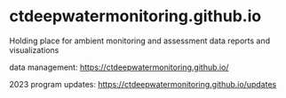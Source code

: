 # ctdeepwatermonitoring.github.io
Holding place for ambient monitoring and assessment data reports and visualizations

data management:  https://ctdeepwatermonitoring.github.io/

2023 program updates:  https://ctdeepwatermonitoring.github.io/updates
